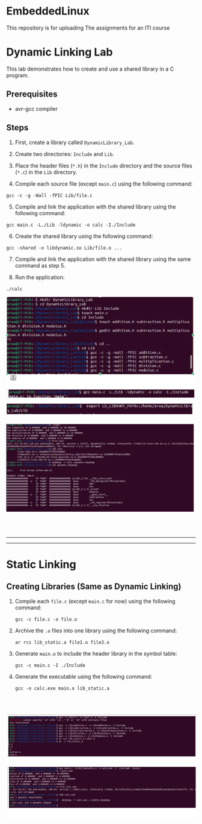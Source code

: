 # EmbeddedLinux
This repository is for uploading  The assignments for an ITI course

# Dynamic Linking Lab

This lab demonstrates how to create and use a shared library in a C program.

## Prerequisites
- avr-gcc compiler

## Steps

1. First, create a library called `DynamicLibrary_Lab`.

2. Create two directories: `Include` and `Lib`.

3. Place the header files (`*.h`) in the `Include` directory and the source files (`*.c`) in the `Lib` directory.

4. Compile each source file (except `main.c`) using the following command:
  ```shell
  gcc -c -g -Wall -fPIC Lib/file.c
  ```

5. Compile and link the application with the shared library using the following command:
  ```shell
  gcc main.c -L./Lib -ldynamic -o calc -I./Include
  ```

6. Create the shared library using the following command:
  ```shell
  gcc -shared -o libdynamic.so Lib/file.o ...
  ```

7. Compile and link the application with the shared library using the same command as step 5.

8. Run the application:
  ```shell
  ./calc
  ```

![Screenshot 3](Embedded_Linux/screenshots/Screenshot3.png)

![Screenshot 4](Embedded_Linux/screenshots/Screenshot4.png)





<br>
<br>



--------------------------------------------------------------------------------------------------------------------------------------------------------------
---------------------------------------------------------------------------------------------------------------------------------------------------------------

# Static Linking

## Creating Libraries (Same as Dynamic Linking)

1. Compile each `file.c` (except `main.c` for now) using the following command:
    ```
    gcc -c file.c -o file.o
    ```

2. Archive the `.o` files into one library using the following command:
    ```
    ar rcs lib_static.a file1.o file2.o
    ```

3. Generate `main.o` to include the header library in the symbol table:
    ```
    gcc -c main.c -I ./Include
    ```

4. Generate the executable using the following command:
    ```
    gcc -o calc.exe main.o lib_static.a
    ```


<br>
<br>

![Screenshot 5](Embedded_Linux/screenshots/Screenshot5.png)

